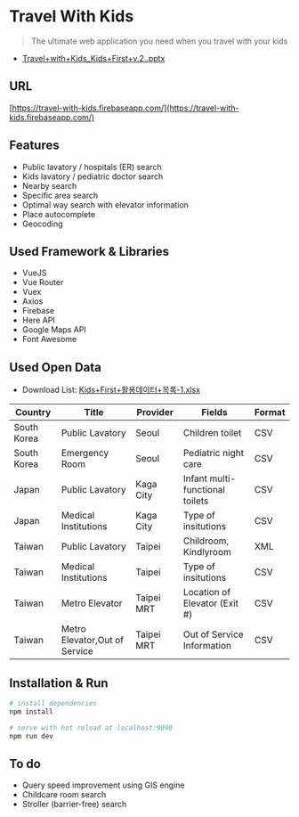 # Travel With Kids

> The ultimate web application you need when you travel with your kids 

- [Travel+with+Kids_Kids+First+v.2..pptx](https://firebasestorage.googleapis.com/v0/b/travel-with-kids.appspot.com/o/docs%2FTravel%2Bwith%2BKids_Kids%2BFirst%2Bv.2..pptx?alt=media&token=bd9ee4f5-0a23-418f-b77b-979eca150a92)

## URL
[https://travel-with-kids.firebaseapp.com/](https://travel-with-kids.firebaseapp.com/)

## Features
- Public lavatory / hospitals (ER) search
- Kids lavatory / pediatric doctor search
- Nearby search
- Specific area search
- Optimal way search with elevator information
- Place autocomplete
- Geocoding

## Used Framework & Libraries
- VueJS
- Vue Router
- Vuex
- Axios
- Firebase
- Here API
- Google Maps API
- Font Awesome

## Used Open Data

- Download List: [Kids+First+활용데이터+목록-1.xlsx
](https://firebasestorage.googleapis.com/v0/b/travel-with-kids.appspot.com/o/docs%2FKids%2BFirst%2B%E1%84%92%E1%85%AA%E1%86%AF%E1%84%8B%E1%85%AD%E1%86%BC%E1%84%83%E1%85%A6%E1%84%8B%E1%85%B5%E1%84%90%E1%85%A5%2B%E1%84%86%E1%85%A9%E1%86%A8%E1%84%85%E1%85%A9%E1%86%A8-1.xlsx?alt=media&token=4cee544f-40cc-49a5-ba6d-c05f63872e2a)

| Country     | Title                         | Provider   | Fields                            | Format |
|-------------|-------------------------------|------------|-----------------------------------|--------|
| South Korea | Public Lavatory               | Seoul      | Children toilet                 | CSV    |
| South Korea | Emergency Room                | Seoul      | Pediatric night care            | CSV    |
| Japan       | Public Lavatory               | Kaga City  | Infant multi-functional toilets | CSV    |
| Japan       | Medical Institutions          | Kaga City  | Type of insitutions             | CSV    |
| Taiwan      | Public Lavatory               | Taipei     | Childroom, Kindlyroom           | XML    |
| Taiwan      | Medical Institutions          | Taipei     | Type of insitutions             | CSV    |
| Taiwan      | Metro Elevator                | Taipei MRT | Location of Elevator (Exit #)   | CSV    |
| Taiwan      | Metro Elevator,Out of Service | Taipei MRT | Out of Service Information      | CSV    |

## Installation & Run

``` bash
# install dependencies
npm install

# serve with hot reload at localhost:9090
npm run dev
```

## To do

- Query speed improvement using GIS engine
- Childcare room search
- Stroller (barrier-free) search